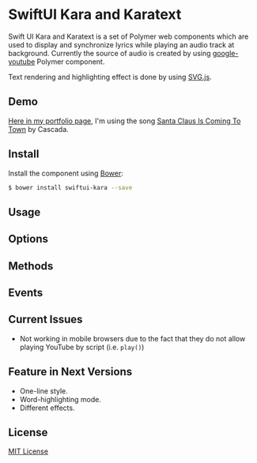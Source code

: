 # SwiftUI Kara and Karatext

Swift UI Kara and Karatext is a set of Polymer web components which are used to display and synchronize lyrics while playing an audio track at background. Currently the source of audio is created by using [google-youtube](https://github.com/GoogleWebComponents/google-youtube) Polymer component.

Text rendering and highlighting effect is done by using [SVG.js](http://svgjs.com/).

## Demo

[Here in my portfolio page](http://zuyetawarmatik.github.io/experiments/swiftui-kara), I'm using the song [Santa Claus Is Coming To Town](https://www.youtube.com/watch?v=m2-kJau6dVs) by Cascada.

## Install

Install the component using [Bower](http://bower.io/):

```sh
$ bower install swiftui-kara --save
```

## Usage


## Options


## Methods


## Events


## Current Issues

* Not working in mobile browsers due to the fact that they do not allow playing YouTube by script (i.e. `play()`)

## Feature in Next Versions

* One-line style.
* Word-highlighting mode.
* Different effects.

## License

[MIT License](http://opensource.org/licenses/MIT)
